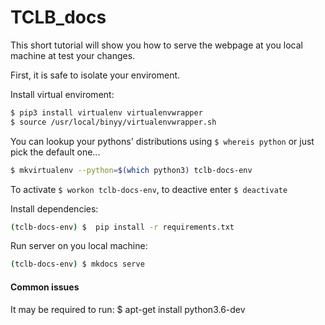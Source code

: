 # TCLB_docs

This short tutorial will show you how to serve the webpage at you local machine at test your changes.

First, it is safe to isolate your enviroment.

Install virtual enviroment:
```sh
$ pip3 install virtualenv virtualenvwrapper
$ source /usr/local/binyy/virtualenvwrapper.sh
```

You can lookup your pythons' distributions using `$ whereis python` or just pick the default one...

```sh
$ mkvirtualenv --python=$(which python3) tclb-docs-env
```

To activate `$ workon tclb-docs-env`, to deactive enter `$ deactivate`

Install dependencies:
```sh
(tclb-docs-env) $  pip install -r requirements.txt
```

Run server on you local machine:
```sh
(tclb-docs-env) $ mkdocs serve
```

#### Common issues

It may be required to run: 
$ apt-get install python3.6-dev

